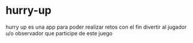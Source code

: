 # hurry-up
hurry up es una app para poder realizar retos con el fin divertir al jugador u/o observador que participe de este juego 
